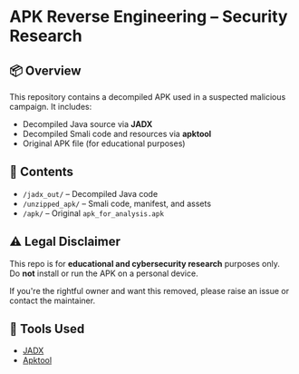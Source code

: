 # APK Reverse Engineering – Security Research

## 📦 Overview

This repository contains a decompiled APK used in a suspected malicious campaign. It includes:

- Decompiled Java source via **JADX**
- Decompiled Smali code and resources via **apktool**
- Original APK file (for educational purposes)

## 📁 Contents

- `/jadx_out/` – Decompiled Java code
- `/unzipped_apk/` – Smali code, manifest, and assets
- `/apk/` – Original `apk_for_analysis.apk`

## ⚠️ Legal Disclaimer

This repo is for **educational and cybersecurity research** purposes only.  
Do **not** install or run the APK on a personal device.

If you're the rightful owner and want this removed, please raise an issue or contact the maintainer.

## 🔧 Tools Used

- [JADX](https://github.com/skylot/jadx)
- [Apktool](https://github.com/iBotPeaches/Apktool)
